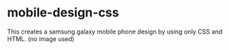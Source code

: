 # mobile-design-css
This creates a samsung galaxy mobile phone design by using only CSS and HTML. (no image used)
